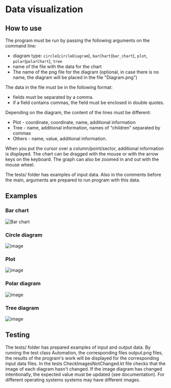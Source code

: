 # Data visualization

## How to use

The program must be run by passing the following arguments on the command line:
- diagram type: 
`circle`(`circleDiagram`), `barChart`(`bar_chart`), `plot`, `polar`(`polarChart`), `tree`
- name of the file with the data for the chart
- The name of the png file for the diagram (optional, in case there is no name, the diagram will be placed in the file "Diagram.png")

The data in the file must be in the following format:
- fields must be separated by a comma.
- if a field contains commas, the field must be enclosed in double quotes.

Depending on the diagram, the content of the lines must be different: 
- Plot - coordinate, coordinate, name, additional information
- Tree - name, additional information, names of "children" separated by commas
- Others - name, value, additional information.

When you put the cursor over a column/point/sector, additional information is displayed. 
The chart can be dragged with the mouse or with the arrow keys on the keyboard. 
The graph can also be zoomed in and out with the mouse wheel.

The tests/ folder has examples of input data. Also in the comments before the main, arguments are prepared to run
program with this data.

## Examples

### Bar chart

![Bar chart](https://user-images.githubusercontent.com/77232868/183286099-2bed3b63-8a88-48d6-98cc-e6e43f977b64.png)

### Circle diagram

![image](https://user-images.githubusercontent.com/77232868/183286158-44139d3d-99ba-4685-9fbb-6b60acbec68a.png)


### Plot

![image](https://user-images.githubusercontent.com/77232868/183286168-220a6650-39d4-48c4-88e3-b4d75b6fdf16.png)

### Polar diagram

![image](https://user-images.githubusercontent.com/77232868/183286176-b44795ee-d1df-4085-bfc3-cdbbcf3893be.png)

### Tree diagram

![image](https://user-images.githubusercontent.com/77232868/183286185-7528ff55-7c50-4541-8274-4c8593c387e6.png)


## Testing

The tests/ folder has prepared examples of input and output data. By running the test class Automation, the corresponding files
output.png files, the results of the program's work will be displayed for the corresponding input data files. In the tests
CheckImagesNotChanged.kt file checks that the image of each diagram hasn't changed. If the image 
diagram has changed intentionally, the expected value must be updated (see documentation). For different operating systems 
systems may have different images.
